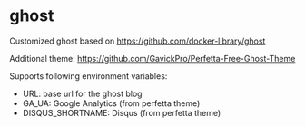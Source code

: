 # ghost
Customized ghost based on https://github.com/docker-library/ghost

Additional theme: https://github.com/GavickPro/Perfetta-Free-Ghost-Theme

Supports following environment variables:

- URL: base url for the ghost blog
- GA_UA: Google Analytics (from perfetta theme)
- DISQUS_SHORTNAME: Disqus (from perfetta theme)